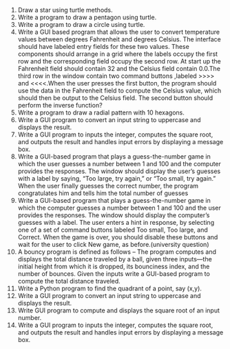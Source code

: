 1.	Draw a star using turtle methods.
2.	Write a program to draw a pentagon using turtle.
3.	Write a program to draw a circle using turtle.
4.	Write a GUI based program that allows the user to convert temperature values between degrees Fahrenheit and degrees Celsius.  The interface should have labeled entry fields for these two values. These components should arrange in a grid where the labels occupy the first row and the corresponding field occupy the second row. At start up the Fahrenheit field should contain 32 and the Celsius field contain 0.0.The third row in the window contain two command buttons ,labeled >>>> and <<<<.When the user presses the first button, the program should use the data in the Fahrenheit field to compute the Celsius value, which should then be output to the Celsius field. The second button should perform the inverse function?
5.	Write a program to draw a radial pattern with 10 hexagons.
6.	Write a GUI program to convert an input string to uppercase and displays the result.
7.	Write a GUI program to inputs the integer, computes the square root, and outputs the result and handles input errors by displaying a message box.
8.	Write a GUI-based program that plays a guess-the-number game in which the user guesses a number between 1 and 100 and the computer provides the responses. The window should display the user’s guesses with a label by saying, “Too large, try again,” or “Too small, try again.” When the user finally guesses the correct number, the program congratulates him and tells him the total number of guesses
9.	Write a GUI-based program that plays a guess-the-number game in which the computer guesses a number between 1 and 100 and the user provides the responses. The window should display the computer’s guesses with a label. The user enters a hint in response, by selecting one of a set of command buttons labeled Too small, Too large, and Correct. When the game is over, you should disable these buttons and wait for the user to click New game, as before.(university question)
10.	A bouncy program is defined as follows – The program computes and displays the total distance traveled by a ball, given three inputs—the initial height from which it is dropped, its bounciness index, and the number of bounces. Given the inputs write a GUI-based program to compute the total distance traveled.
11.	Write a Python program to find the quadrant of a point, say (x,y).
12.	Write a GUI program to convert an input string to uppercase and displays the result.
13.	Write GUI program to compute and displays the square root of an input number.
14.	Write a GUI program to inputs the integer, computes the square root, and outputs the result and handles input errors by displaying a message box.
